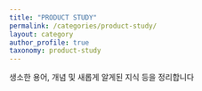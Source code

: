 ```yaml
---
title: "PRODUCT STUDY"
permalink: /categories/product-study/
layout: category
author_profile: true
taxonomy: product-study
---
```


생소한 용어, 개념 및 새롭게 알게된 지식 등을 정리합니다
